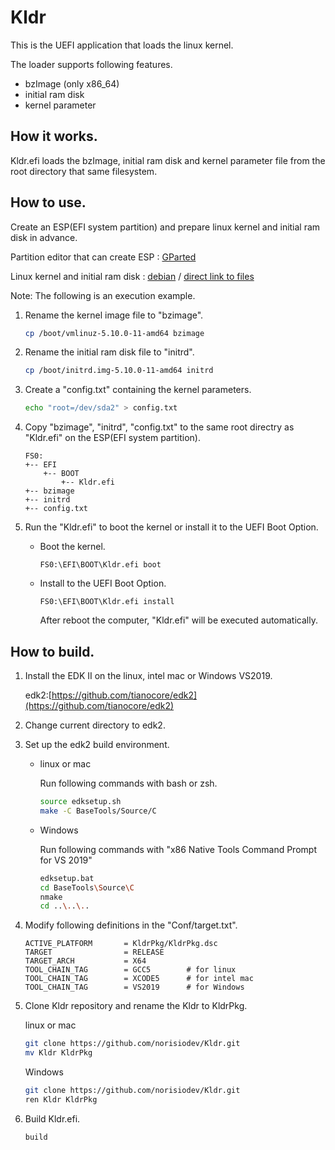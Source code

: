 
# Kldr

This is the UEFI application that loads the linux kernel.

The loader supports following features.

- bzImage (only x86_64)
- initial ram disk
- kernel parameter

## How it works.

Kldr.efi loads the bzImage, initial ram disk and kernel parameter file from the root directory that same filesystem.

## How to use.

Create an ESP(EFI system partition) and prepare linux kernel and initial ram disk in advance.

Partition editor that can create ESP : [GParted](https://gparted.org/)

Linux kernel and initial ram disk : [debian](https://www.debian.org/distrib/) / [direct link to files](https://deb.debian.org/debian/dists/bullseye/main/installer-amd64/current/images/hd-media/)

Note: The following is an execution example.

1. Rename the kernel image file to "bzimage".

    ``` sh
    cp /boot/vmlinuz-5.10.0-11-amd64 bzimage
    ```
2. Rename the initial ram disk file to "initrd".

    ``` sh
    cp /boot/initrd.img-5.10.0-11-amd64 initrd
    ```
3. Create a "config.txt" containing the kernel parameters.

    ``` sh
    echo "root=/dev/sda2" > config.txt
    ```
4. Copy "bzimage", "initrd", "config.txt" to the same root directry as "Kldr.efi" on the ESP(EFI system partition).

    ```
    FS0:
    +-- EFI
        +-- BOOT
            +-- Kldr.efi
    +-- bzimage
    +-- initrd
    +-- config.txt
    ```

5. Run the "Kldr.efi" to boot the kernel or install it to the UEFI Boot Option.
    - Boot the kernel.

        ``` efi
        FS0:\EFI\BOOT\Kldr.efi boot
        ```
    - Install to the UEFI Boot Option.

        ``` efi
        FS0:\EFI\BOOT\Kldr.efi install
        ```

        After reboot the computer, "Kldr.efi" will be executed automatically.

## How to build.

1. Install the EDK II on the linux, intel mac or Windows VS2019.

    edk2:[https://github.com/tianocore/edk2](https://github.com/tianocore/edk2)

2. Change current directory to edk2.

3. Set up the edk2 build environment.

    - linux or mac

        Run following commands with bash or zsh.

        ``` sh
        source edksetup.sh
        make -C BaseTools/Source/C
        ```

    - Windows

        Run following commands with "x86 Native Tools Command Prompt for VS 2019"
        ``` sh
        edksetup.bat
        cd BaseTools\Source\C
        nmake
        cd ..\..\..
        ```


4. Modify following definitions in the "Conf/target.txt".
    ```
    ACTIVE_PLATFORM       = KldrPkg/KldrPkg.dsc
    TARGET                = RELEASE
    TARGET_ARCH           = X64
    TOOL_CHAIN_TAG        = GCC5        # for linux
    TOOL_CHAIN_TAG        = XCODE5      # for intel mac
    TOOL_CHAIN_TAG        = VS2019      # for Windows
    ```

5. Clone Kldr repository and rename the Kldr to KldrPkg.

    linux or mac
    ``` sh
    git clone https://github.com/norisiodev/Kldr.git
    mv Kldr KldrPkg
    ```

    Windows
    ``` sh
    git clone https://github.com/norisiodev/Kldr.git
    ren Kldr KldrPkg
    ```

7. Build Kldr.efi.
    ``` sh
    build
    ```

